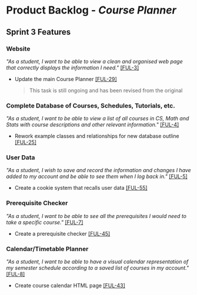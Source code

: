 # Product Backlog - *Course Planner*

## **Sprint 3 Features**

### **Website**
*"As a student, I want to be able to view a clean and organised web page that correctly displays the information I need."* [[FUL-3]](https://mcsapps.utm.utoronto.ca/jira/browse/FUL-3)
- Update the main Course Planner [[FUL-29]](https://mcsapps.utm.utoronto.ca/jira/browse/FUL-29)
  > This task is still ongoing and has been revised from the original

### **Complete Database of Courses, Schedules, Tutorials, etc.**
*"As a student, I want to be able to view a list of all courses in CS, Math and Stats with course descriptions and other relevant information."* [[FUL-4]](https://mcsapps.utm.utoronto.ca/jira/browse/FUL-4)
- Rework example classes and relationships for new database outline [[FUL-25]](https://mcsapps.utm.utoronto.ca/jira/browse/FUL-25)

### **User Data**
*"As a student, I wish to save and record the information and changes I have added to my account and be able to see them when I log back in."* [[FUL-5]](https://mcsapps.utm.utoronto.ca/jira/browse/FUL-5)
- Create a cookie system that recalls user data [[FUL-55]](https://mcsapps.utm.utoronto.ca/jira/browse/FUL-55)

### **Prerequisite Checker**
*"As a student, I want to be able to see all the prerequisites I would need to take a specific course."* [[FUL-7]](https://mcsapps.utm.utoronto.ca/jira/browse/FUL-7)
- Create a prerequisite checker [[FUL-45]](https://mcsapps.utm.utoronto.ca/jira/browse/FUL-45)

### **Calendar/Timetable Planner**
*"As a student, I want to be able to have a visual calendar representation of my semester schedule according to a saved list of courses in my account."* [[FUL-8]](https://mcsapps.utm.utoronto.ca/jira/browse/FUL-8)
- Create course calendar HTML page [[FUL-43]](https://mcsapps.utm.utoronto.ca/jira/browse/FUL-43)
